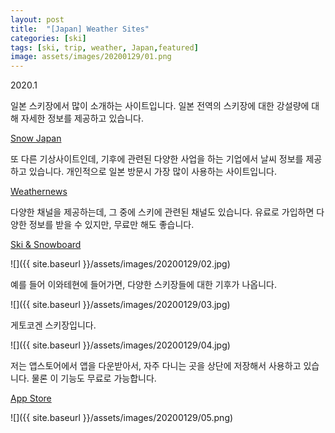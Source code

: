 ```yaml
---
layout: post
title:  "[Japan] Weather Sites"
categories: [ski]
tags: [ski, trip, weather, Japan,featured]
image: assets/images/20200129/01.png
---
```


2020.1

일본 스키장에서 많이 소개하는 사이트입니다.
일본 전역의 스키장에 대한 강설량에 대해 자세한 정보를 제공하고 있습니다.

[Snow Japan][weather1]


또 다른 기상사이트인데, 기후에 관련된 다양한 사업을 하는 기업에서 날씨 정보를 제공하고 있습니다.
개인적으로 일본 방문시 가장 많이 사용하는 사이트입니다.
 
[Weathernews][weather2]

다양한 채널을 제공하는데, 그 중에 스키에 관련된 채널도 있습니다.
유료로 가입하면 다양한 정보를 받을 수 있지만, 무료만 해도 좋습니다.

[Ski & Snowboard][weather3]

![]({{ site.baseurl }}/assets/images/20200129/02.jpg)

예를 들어 이와테현에 들어가면, 다양한 스키장들에 대한 기후가 나옵니다.

![]({{ site.baseurl }}/assets/images/20200129/03.jpg)

게토코겐 스키장입니다.

![]({{ site.baseurl }}/assets/images/20200129/04.jpg)

저는 앱스토어에서 앱을 다운받아서, 자주 다니는 곳을 상단에 저장해서 사용하고 있습니다.
물론 이 기능도 무료로 가능합니다.

[App Store][weather4]

![]({{ site.baseurl }}/assets/images/20200129/05.png)

[weather1]: https://www.snowjapan.com
[weather2]: https://global.weathernews.com
[weather3]: https://weathernews.jp/s/ski/?fm=sw
[weather4]: https://apple.co/2uDKliU